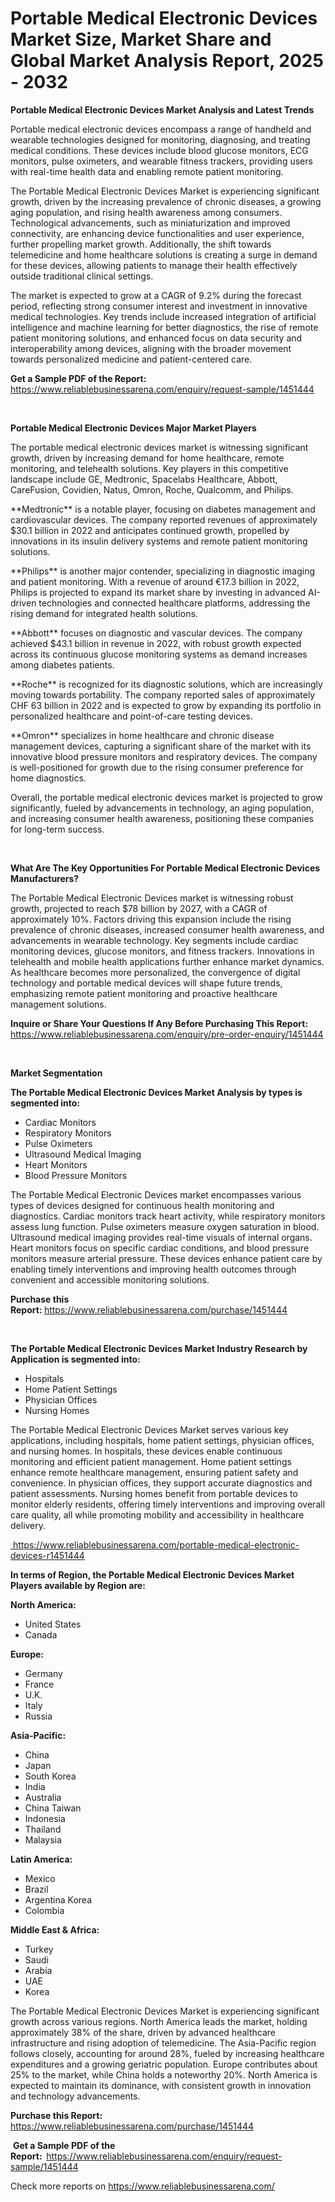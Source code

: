 <p><h1>Portable Medical Electronic Devices Market Size, Market Share and Global Market Analysis Report, 2025 - 2032</h1></p><p><strong>Portable Medical Electronic Devices Market Analysis and Latest Trends</strong></p>
<p><p>Portable medical electronic devices encompass a range of handheld and wearable technologies designed for monitoring, diagnosing, and treating medical conditions. These devices include blood glucose monitors, ECG monitors, pulse oximeters, and wearable fitness trackers, providing users with real-time health data and enabling remote patient monitoring.</p><p>The Portable Medical Electronic Devices Market is experiencing significant growth, driven by the increasing prevalence of chronic diseases, a growing aging population, and rising health awareness among consumers. Technological advancements, such as miniaturization and improved connectivity, are enhancing device functionalities and user experience, further propelling market growth. Additionally, the shift towards telemedicine and home healthcare solutions is creating a surge in demand for these devices, allowing patients to manage their health effectively outside traditional clinical settings.</p><p>The market is expected to grow at a CAGR of 9.2% during the forecast period, reflecting strong consumer interest and investment in innovative medical technologies. Key trends include increased integration of artificial intelligence and machine learning for better diagnostics, the rise of remote patient monitoring solutions, and enhanced focus on data security and interoperability among devices, aligning with the broader movement towards personalized medicine and patient-centered care.</p></p>
<p><strong>Get a Sample PDF of the Report:&nbsp;</strong> <a href="https://www.reliablebusinessarena.com/enquiry/request-sample/1451444?utm_campaign=2800&utm_medium=2&utm_source=Github&utm_content=ia&utm_term=03032025&utm_id=portable-medical-electronic-devices">https://www.reliablebusinessarena.com/enquiry/request-sample/1451444</a></p>
<p>&nbsp;</p>
<p><strong>Portable Medical Electronic Devices Major Market Players</strong></p>
<p><p>The portable medical electronic devices market is witnessing significant growth, driven by increasing demand for home healthcare, remote monitoring, and telehealth solutions. Key players in this competitive landscape include GE, Medtronic, Spacelabs Healthcare, Abbott, CareFusion, Covidien, Natus, Omron, Roche, Qualcomm, and Philips.</p><p>**Medtronic** is a notable player, focusing on diabetes management and cardiovascular devices. The company reported revenues of approximately $30.1 billion in 2022 and anticipates continued growth, propelled by innovations in its insulin delivery systems and remote patient monitoring solutions.</p><p>**Philips** is another major contender, specializing in diagnostic imaging and patient monitoring. With a revenue of around €17.3 billion in 2022, Philips is projected to expand its market share by investing in advanced AI-driven technologies and connected healthcare platforms, addressing the rising demand for integrated health solutions.</p><p>**Abbott** focuses on diagnostic and vascular devices. The company achieved $43.1 billion in revenue in 2022, with robust growth expected across its continuous glucose monitoring systems as demand increases among diabetes patients.</p><p>**Roche** is recognized for its diagnostic solutions, which are increasingly moving towards portability. The company reported sales of approximately CHF 63 billion in 2022 and is expected to grow by expanding its portfolio in personalized healthcare and point-of-care testing devices.</p><p>**Omron** specializes in home healthcare and chronic disease management devices, capturing a significant share of the market with its innovative blood pressure monitors and respiratory devices. The company is well-positioned for growth due to the rising consumer preference for home diagnostics.</p><p>Overall, the portable medical electronic devices market is projected to grow significantly, fueled by advancements in technology, an aging population, and increasing consumer health awareness, positioning these companies for long-term success.</p></p>
<p>&nbsp;</p>
<p><strong>What Are The Key Opportunities For Portable Medical Electronic Devices Manufacturers?</strong></p>
<p><p>The Portable Medical Electronic Devices market is witnessing robust growth, projected to reach $78 billion by 2027, with a CAGR of approximately 10%. Factors driving this expansion include the rising prevalence of chronic diseases, increased consumer health awareness, and advancements in wearable technology. Key segments include cardiac monitoring devices, glucose monitors, and fitness trackers. Innovations in telehealth and mobile health applications further enhance market dynamics. As healthcare becomes more personalized, the convergence of digital technology and portable medical devices will shape future trends, emphasizing remote patient monitoring and proactive healthcare management solutions.</p></p>
<p><strong>Inquire or Share Your Questions If Any Before Purchasing This Report:</strong> <a href="https://www.reliablebusinessarena.com/enquiry/pre-order-enquiry/1451444?utm_campaign=2800&utm_medium=2&utm_source=Github&utm_content=ia&utm_term=03032025&utm_id=portable-medical-electronic-devices">https://www.reliablebusinessarena.com/enquiry/pre-order-enquiry/1451444</a></p>
<p>&nbsp;</p>
<p><strong>Market Segmentation</strong></p>
<p><strong>The Portable Medical Electronic Devices Market Analysis by types is segmented into:</strong></p>
<p><ul><li>Cardiac Monitors</li><li>Respiratory Monitors</li><li>Pulse Oximeters</li><li>Ultrasound Medical Imaging</li><li>Heart Monitors</li><li>Blood Pressure Monitors</li></ul></p>
<p><p>The Portable Medical Electronic Devices market encompasses various types of devices designed for continuous health monitoring and diagnostics. Cardiac monitors track heart activity, while respiratory monitors assess lung function. Pulse oximeters measure oxygen saturation in blood. Ultrasound medical imaging provides real-time visuals of internal organs. Heart monitors focus on specific cardiac conditions, and blood pressure monitors measure arterial pressure. These devices enhance patient care by enabling timely interventions and improving health outcomes through convenient and accessible monitoring solutions.</p></p>
<p><strong>Purchase this Report:&nbsp;</strong><a href="https://www.reliablebusinessarena.com/purchase/1451444?utm_campaign=2800&utm_medium=2&utm_source=Github&utm_content=ia&utm_term=03032025&utm_id=portable-medical-electronic-devices">https://www.reliablebusinessarena.com/purchase/1451444</a></p>
<p>&nbsp;</p>
<p><strong>The Portable Medical Electronic Devices Market Industry Research by Application is segmented into:</strong></p>
<p><ul><li>Hospitals</li><li>Home Patient Settings</li><li>Physician Offices</li><li>Nursing Homes</li></ul></p>
<p><p>The Portable Medical Electronic Devices Market serves various key applications, including hospitals, home patient settings, physician offices, and nursing homes. In hospitals, these devices enable continuous monitoring and efficient patient management. Home patient settings enhance remote healthcare management, ensuring patient safety and convenience. In physician offices, they support accurate diagnostics and patient assessments. Nursing homes benefit from portable devices to monitor elderly residents, offering timely interventions and improving overall care quality, all while promoting mobility and accessibility in healthcare delivery.</p></p>
<p><a href="https://www.reliablebusinessarena.com/portable-medical-electronic-devices-r1451444?utm_campaign=2800&utm_medium=2&utm_source=Github&utm_content=ia&utm_term=03032025&utm_id=portable-medical-electronic-devices">&nbsp;https://www.reliablebusinessarena.com/portable-medical-electronic-devices-r1451444</a></p>
<p><strong>In terms of Region, the Portable Medical Electronic Devices Market Players available by Region are:</strong></p>
<p>
    <p> <strong> North America: </strong>
        <ul>
            <li>United States</li>
            <li>Canada</li>
        </ul>
        </p> 
    <p> <strong> Europe: </strong>
        <ul>
            <li>Germany</li>
            <li>France</li>
            <li>U.K.</li>
            <li>Italy</li>
            <li>Russia</li>
        </ul>
        </p> 
    <p> <strong> Asia-Pacific: </strong>
        <ul>
            <li>China</li>
            <li>Japan</li>
            <li>South Korea</li>
            <li>India</li>
            <li>Australia</li>
            <li>China Taiwan</li>
            <li>Indonesia</li>
            <li>Thailand</li>
            <li>Malaysia</li>
        </ul>
        </p> 
    <p> <strong> Latin America: </strong>
        <ul>
            <li>Mexico</li>
            <li>Brazil</li>
            <li>Argentina Korea</li>
            <li>Colombia</li>
        </ul>
        </p> 
    <p> <strong> Middle East & Africa: </strong>
        <ul>
            <li>Turkey</li>
            <li>Saudi</li>
            <li>Arabia</li>
            <li>UAE</li>
            <li>Korea</li>
        </ul>
    </p>
    </p>
<p><p>The Portable Medical Electronic Devices Market is experiencing significant growth across various regions. North America leads the market, holding approximately 38% of the share, driven by advanced healthcare infrastructure and rising adoption of telemedicine. The Asia-Pacific region follows closely, accounting for around 28%, fueled by increasing healthcare expenditures and a growing geriatric population. Europe contributes about 25% to the market, while China holds a noteworthy 20%. North America is expected to maintain its dominance, with consistent growth in innovation and technology advancements.</p></p>
<p><strong>Purchase this Report: </strong><a href="https://www.reliablebusinessarena.com/purchase/1451444?utm_campaign=2800&utm_medium=2&utm_source=Github&utm_content=ia&utm_term=03032025&utm_id=portable-medical-electronic-devices">https://www.reliablebusinessarena.com/purchase/1451444</a></p>
<p>&nbsp;<strong>Get a Sample PDF of the Report:&nbsp;&nbsp;</strong><a href="https://www.reliablebusinessarena.com/enquiry/request-sample/1451444?utm_campaign=2800&utm_medium=2&utm_source=Github&utm_content=ia&utm_term=03032025&utm_id=portable-medical-electronic-devices">https://www.reliablebusinessarena.com/enquiry/request-sample/1451444</a></p>
<p><strong></strong></p>
<p>Check more reports on <a href="https://www.reliablebusinessarena.com/?utm_campaign=2800&utm_medium=2&utm_source=Github&utm_content=ia&utm_term=03032025&utm_id=portable-medical-electronic-devices">https://www.reliablebusinessarena.com/</a></p>